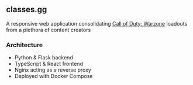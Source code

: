 ## classes.gg

A responsive web application consolidating [Call of Duty: Warzone](https://www.callofduty.com/warzone) loadouts from a plethora of content creators

### Architecture

- Python & Flask backend
- TypeScript & React frontend
- Nginx acting as a reverse proxy
- Deployed with Docker Compose